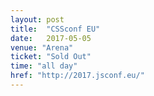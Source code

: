 ```yaml
---
layout: post
title:  "CSSconf EU"
date:   2017-05-05
venue: "Arena"
ticket: "Sold Out"
time: "all day"
href: "http://2017.jsconf.eu/"
---
```

<!-- fill in the URL of your event host page if you haven't enough information for a detail page, so the event link won't point on the detail page at all -->

